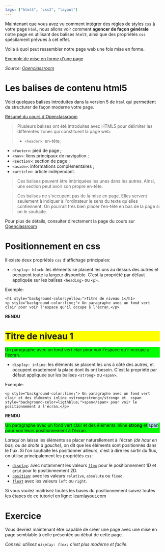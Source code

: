 ```yaml
---
tags: ["html5", "css3", "layout"]
---
```


Maintenant que vous avez vu comment intégrer des règles de styles `css` à votre page `html`, nous allons voir comment **agencer de façon générale** notre page en utilisant des balises `html5`, ainsi que des propriétés `css` spécilament prévues à cet effet.

Voila à quoi peut ressembler notre page web une fois mise en forme.

[Exemple de mise en forme d'une page](./html5-layout.png)

*Source: [Openclassroom](https://openclassrooms.com/courses/apprenez-a-creer-votre-site-web-avec-html5-et-css3/structurer-sa-page#/id/r-1610878)*

# Les balises de contenu html5

Voici quelques balises introduites dans la version 5 de `html` qui permettent de structurer de façon moderne votre page.

[Résumé du cours d'Openclassroom](https://openclassrooms.com/courses/apprenez-a-creer-votre-site-web-avec-html5-et-css3/structurer-sa-page#/id/r-3210965)

> Plusieurs balises ont été introduites avec HTML5 pour délimiter les différentes zones qui constituent la page web:

> - `<header>`: en-tête;
  - `<footer>`: pied de page ;
  - `<nav>`: liens principaux de navigation ;
  - `<section>`: section de page ;
  - `<aside>`: informations complémentaires ;
  - `<article>`: article indépendant.

>Ces balises peuvent être imbriquées les unes dans les autres. Ainsi, une section peut avoir son propre en-tête.

>Ces balises ne s'occupent pas de la mise en page. Elles servent seulement à indiquer à l'ordinateur le sens du texte qu'elles contiennent. On pourrait très bien placer l'en-tête en bas de la page si on le souhaite.


Pour plus de détails, consulter directement la page du cours  sur [Openclassroom](https://openclassrooms.com/courses/apprenez-a-creer-votre-site-web-avec-html5-et-css3/structurer-sa-page)


# Positionnement en css

Il existe deux propriétés `css` d'affichage principales:

- `display: block`: les éléments se placent les uns au dessus des autres et occupent toute la largeur disponible. C'est la propriété par défaut appliquée sur les balises `<heading>` ou `<p>`.

Exemple:

```
<h1 style="background-color:yellow;">Titre de niveau 1</h1>
<p style="background-color:lime;"> Un paragraphe avec un fond vert clair pour voir l'espace qu'il occupe à l'écran.</p>
```

**RENDU**
<h1 style="background-color:yellow;">Titre de niveau 1</h1>
<p style="background-color:lime;"> Un paragraphe avec un fond vert clair pour voir l'espace qu'il occupe à l'écran.</p>

- `display: inline`: les éléments se placent les uns à côté des autres, et occupent exactement la place dont ils ont besoin. C'est la propriété par défaut appliquée sur les balises `<strong>` ou `<span>`.

Exemple:

```
<p style="background-color:lime;"> Un paragraphe avec un fond vert clair et des éléments inline <strong>strong</strong> et  <span style="background-color=ligthblue;">span</span> pour voir le positionnement à l'écran.</p>
```

**RENDU**
<p style="background-color:lime;"> Un paragraphe avec un fond vert clair et des éléments inline <strong>strong</strong> et  <span style="background-color:lightblue;">span</span> pour voir leurs positionnement à l'écran.</p>

Lorsqu'on laisse les éléments se placer naturellement à l'écran *(de haut en bas, ou de droite à gauche)*, on dit que les éléments sont positionnés dans le flux. Si l'on souhaite les positionner ailleurs, c'est à dire les sortir du flux, on utilise principalement les propriétés `css`:

- [`display`](https://developer.mozilla.org/fr/docs/Web/CSS/display): avec notamment les valeurs [`flex`](http://fr.learnlayout.com/flexbox.html) pour le positionnement 1D et `grid` pour le positionnement 2D.
- [`position`](https://developer.mozilla.org/fr/docs/Web/CSS/position): avec les valeurs `relative`, `absolute` ou `fixed`.
- [`float`](https://developer.mozilla.org/fr/docs/Web/CSS/float) avec les valeurs `left` ou `right`.

Si vous voulez maîtrisez toutes les bases du positionnement suivez toutes les étapes de ce tutoriel en ligne: [learnlayout.com](http://fr.learnlayout.com/)

# Exercice

Vous devriez maintenant être capable de créer une page avec une mise en page semblable à celle présentée au début de cette page.

*Conseil: utilisez `display: flex;` c'est plus moderne et facile.*
